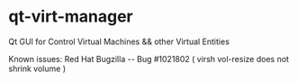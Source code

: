 qt-virt-manager
=================

Qt GUI for Control Virtual Machines &&
    other Virtual Entities

Known issues:
    Red Hat Bugzilla -- Bug #1021802
    ( virsh vol-resize does not shrink volume )
